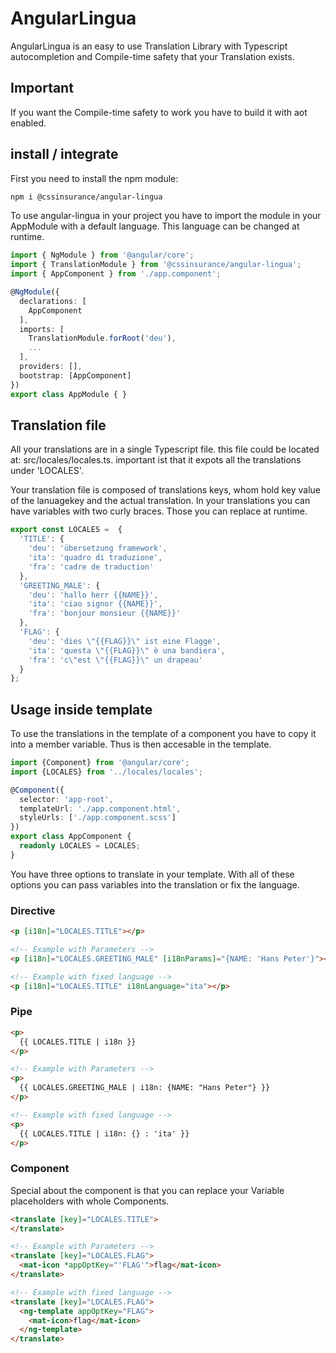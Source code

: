 # AngularLingua

AngularLingua is an easy to use Translation Library with Typescript autocompletion and Compile-time safety that your Translation exists.

## Important
If you want the Compile-time safety to work you have to build it with aot enabled.

## install / integrate

First you need to install the npm module:
```bash
npm i @cssinsurance/angular-lingua
```
To use angular-lingua in your project you have to import the module in your AppModule with a default language. This language can be changed at runtime.

```typescript
import { NgModule } from '@angular/core';
import { TranslationModule } from '@cssinsurance/angular-lingua';
import { AppComponent } from './app.component';

@NgModule({
  declarations: [
    AppComponent
  ],
  imports: [
    TranslationModule.forRoot('deu'),
    ...
  ],
  providers: [],
  bootstrap: [AppComponent]
})
export class AppModule { }
```

## Translation file

All your translations are in a single Typescript file.
this file could be located at: src/locales/locales.ts. important ist that it expots all the translations under 'LOCALES'.

Your translation file is composed of translations keys, whom hold key value of the lanuagekey and the actual translation.
In your translations you can have variables with two curly braces. Those you can replace at runtime.

```typescript
export const LOCALES =  {
  'TITLE': {
    'deu': 'übersetzung framework',
    'ita': 'quadro di traduzione',
    'fra': 'cadre de traduction'
  },
  'GREETING_MALE': {
    'deu': 'hallo herr {{NAME}}',
    'ita': 'ciao signor {{NAME}}',
    'fra': 'bonjour monsieur {{NAME}}'
  },
  'FLAG': {
    'deu': 'dies \"{{FLAG}}\" ist eine Flagge',
    'ita': 'questa \"{{FLAG}}\" è una bandiera',
    'fra': 'c\"est \"{{FLAG}}\" un drapeau'
  }
};
```

## Usage inside template

To use the translations in the template of a component you have to copy it into a member variable. Thus is then accesable in the template.

```typescript
import {Component} from '@angular/core';
import {LOCALES} from '../locales/locales';

@Component({
  selector: 'app-root',
  templateUrl: './app.component.html',
  styleUrls: ['./app.component.scss']
})
export class AppComponent {
  readonly LOCALES = LOCALES;
}
```

You have three options to translate in your template. With all of these options you can pass variables into the translation or fix the language.

### Directive

```html
<p [i18n]="LOCALES.TITLE"></p>

<!-- Example with Parameters -->
<p [i18n]="LOCALES.GREETING_MALE" [i18nParams]="{NAME: 'Hans Peter'}"></p>

<!-- Example with fixed language -->
<p [i18n]="LOCALES.TITLE" i18nLanguage="ita"></p>
```

### Pipe

```html
<p>
  {{ LOCALES.TITLE | i18n }}
</p>

<!-- Example with Parameters -->
<p>
  {{ LOCALES.GREETING_MALE | i18n: {NAME: "Hans Peter"} }}
</p>

<!-- Example with fixed language -->
<p>
  {{ LOCALES.TITLE | i18n: {} : 'ita' }}
</p>
```

### Component

Special about the component is that you can replace your Variable placeholders with whole Components.

```html
<translate [key]="LOCALES.TITLE">
</translate>

<!-- Example with Parameters -->
<translate [key]="LOCALES.FLAG">
  <mat-icon *appOptKey="'FLAG'">flag</mat-icon>
</translate>

<!-- Example with fixed language -->
<translate [key]="LOCALES.FLAG">
  <ng-template appOptKey="FLAG">
    <mat-icon>flag</mat-icon>
  </ng-template>
</translate>
```
